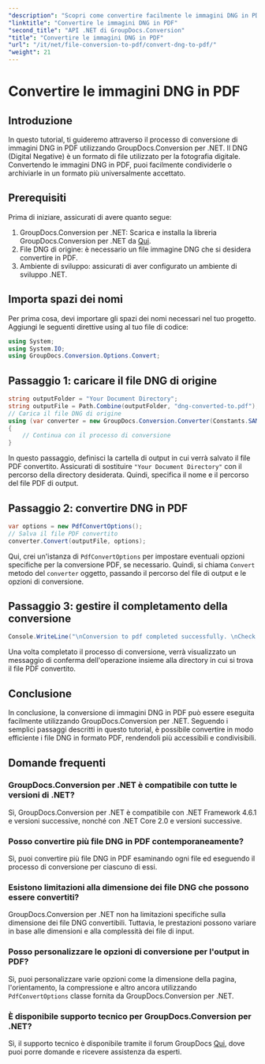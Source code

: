 ```yaml
---
"description": "Scopri come convertire facilmente le immagini DNG in PDF utilizzando GroupDocs.Conversion per .NET. Segui la nostra guida passo passo per una conversione impeccabile."
"linktitle": "Convertire le immagini DNG in PDF"
"second_title": "API .NET di GroupDocs.Conversion"
"title": "Convertire le immagini DNG in PDF"
"url": "/it/net/file-conversion-to-pdf/convert-dng-to-pdf/"
"weight": 21
---
```


# Convertire le immagini DNG in PDF

## Introduzione
In questo tutorial, ti guideremo attraverso il processo di conversione di immagini DNG in PDF utilizzando GroupDocs.Conversion per .NET. Il DNG (Digital Negative) è un formato di file utilizzato per la fotografia digitale. Convertendo le immagini DNG in PDF, puoi facilmente condividerle o archiviarle in un formato più universalmente accettato.
## Prerequisiti
Prima di iniziare, assicurati di avere quanto segue:
1. GroupDocs.Conversion per .NET: Scarica e installa la libreria GroupDocs.Conversion per .NET da [Qui](https://releases.groupdocs.com/conversion/net/).
2. File DNG di origine: è necessario un file immagine DNG che si desidera convertire in PDF.
3. Ambiente di sviluppo: assicurati di aver configurato un ambiente di sviluppo .NET.

## Importa spazi dei nomi
Per prima cosa, devi importare gli spazi dei nomi necessari nel tuo progetto. Aggiungi le seguenti direttive using al tuo file di codice:
```csharp
using System;
using System.IO;
using GroupDocs.Conversion.Options.Convert;
```
## Passaggio 1: caricare il file DNG di origine
```csharp
string outputFolder = "Your Document Directory";
string outputFile = Path.Combine(outputFolder, "dng-converted-to.pdf");
// Carica il file DNG di origine
using (var converter = new GroupDocs.Conversion.Converter(Constants.SAMPLE_DNG))
{
    // Continua con il processo di conversione
}
```
In questo passaggio, definisci la cartella di output in cui verrà salvato il file PDF convertito. Assicurati di sostituire `"Your Document Directory"` con il percorso della directory desiderata. Quindi, specifica il nome e il percorso del file PDF di output.
## Passaggio 2: convertire DNG in PDF
```csharp
var options = new PdfConvertOptions();
// Salva il file PDF convertito
converter.Convert(outputFile, options);
```
Qui, crei un'istanza di `PdfConvertOptions` per impostare eventuali opzioni specifiche per la conversione PDF, se necessario. Quindi, si chiama `Convert` metodo del `converter` oggetto, passando il percorso del file di output e le opzioni di conversione.
## Passaggio 3: gestire il completamento della conversione
```csharp
Console.WriteLine("\nConversion to pdf completed successfully. \nCheck output in {0}", outputFolder);
```
Una volta completato il processo di conversione, verrà visualizzato un messaggio di conferma dell'operazione insieme alla directory in cui si trova il file PDF convertito.

## Conclusione
In conclusione, la conversione di immagini DNG in PDF può essere eseguita facilmente utilizzando GroupDocs.Conversion per .NET. Seguendo i semplici passaggi descritti in questo tutorial, è possibile convertire in modo efficiente i file DNG in formato PDF, rendendoli più accessibili e condivisibili.
## Domande frequenti
### GroupDocs.Conversion per .NET è compatibile con tutte le versioni di .NET?
Sì, GroupDocs.Conversion per .NET è compatibile con .NET Framework 4.6.1 e versioni successive, nonché con .NET Core 2.0 e versioni successive.
### Posso convertire più file DNG in PDF contemporaneamente?
Sì, puoi convertire più file DNG in PDF esaminando ogni file ed eseguendo il processo di conversione per ciascuno di essi.
### Esistono limitazioni alla dimensione dei file DNG che possono essere convertiti?
GroupDocs.Conversion per .NET non ha limitazioni specifiche sulla dimensione dei file DNG convertibili. Tuttavia, le prestazioni possono variare in base alle dimensioni e alla complessità dei file di input.
### Posso personalizzare le opzioni di conversione per l'output in PDF?
Sì, puoi personalizzare varie opzioni come la dimensione della pagina, l'orientamento, la compressione e altro ancora utilizzando `PdfConvertOptions` classe fornita da GroupDocs.Conversion per .NET.
### È disponibile supporto tecnico per GroupDocs.Conversion per .NET?
Sì, il supporto tecnico è disponibile tramite il forum GroupDocs [Qui](https://forum.groupdocs.com/c/conversion/11), dove puoi porre domande e ricevere assistenza da esperti.